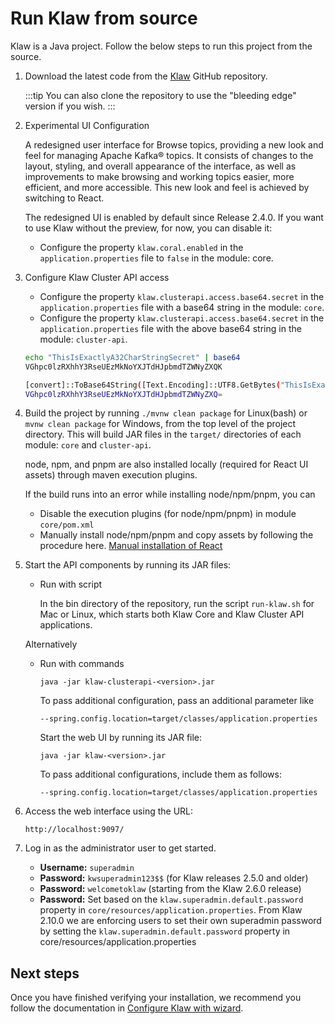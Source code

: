 # Run Klaw from source

Klaw is a Java project. Follow the below steps to run this project from
the source.

1. Download the latest code from the [Klaw](https://github.com/aiven/klaw) GitHub repository.

   :::tip
   You can also clone the repository to use the "bleeding edge" version
   if you wish.
   :::

2. Experimental UI Configuration

   A redesigned user interface for Browse topics, providing a new look and feel for managing Apache Kafka® topics. It consists
   of changes to the layout, styling, and overall appearance of the interface, as well as improvements to make browsing
   and working topics easier, more efficient, and more accessible. This new look and feel is achieved by switching to
   React.

   The redesigned UI is enabled by default since Release 2.4.0. If you
   want to use Klaw without the preview, for now, you can disable it:

   - Configure the property `klaw.coral.enabled` in the
     `application.properties` file to `false` in the module: core.

3. Configure Klaw Cluster API access

   - Configure the property `klaw.clusterapi.access.base64.secret` in the `application.properties` file with a base64
     string in the module: `core`.
   - Configure the property `klaw.clusterapi.access.base64.secret` in the `application.properties` file with the above
     base64 string in the module: `cluster-api`.

   ```{.bash caption="Bash Generation Example"}
   echo "ThisIsExactlyA32CharStringSecret" | base64
   VGhpc0lzRXhhY3RseUEzMkNoYXJTdHJpbmdTZWNyZXQK
   ```

   ```{.bash caption="Powershell Generation Example"}
   [convert]::ToBase64String([Text.Encoding]::UTF8.GetBytes("ThisIsExactlyA32CharStringSecret"))
   VGhpc0lzRXhhY3RseUEzMkNoYXJTdHJpbmdTZWNyZXQ=
   ```

4. Build the project by running `./mvnw clean package` for Linux(bash) or `mvnw clean package` for Windows, from the top
   level of the project directory. This will build JAR files in the `target/` directories of each module: `core` and
   `cluster-api`.

   node, npm, and pnpm are also installed locally (required for React UI assets) through maven execution plugins.

   If the build runs into an error while installing node/npm/pnpm, you can

   - Disable the execution plugins (for node/npm/pnpm) in module `core/pom.xml`
   - Manually install node/npm/pnpm and copy assets by following the procedure
     here. [Manual installation of React](https://github.com/aiven/klaw/blob/main/coral/README.md)

5. Start the API components by running its JAR files:

   - Run with script

     In the bin directory of the repository, run the script `run-klaw.sh` for Mac or Linux, which starts both Klaw Core and
     Klaw Cluster API applications.

   Alternatively

   - Run with commands

     `java -jar klaw-clusterapi-<version>.jar`

     To pass additional configuration, pass an additional parameter like

     `--spring.config.location=target/classes/application.properties`

     Start the web UI by running its JAR file:

     `java -jar klaw-<version>.jar`

     To pass additional configurations, include them as follows:

     `--spring.config.location=target/classes/application.properties`

6. Access the web interface using the URL:

   ```copy-button
   http://localhost:9097/
   ```

7. Log in as the administrator user to get started.

   - **Username:** `superadmin`
   - **Password:** `kwsuperadmin123$$` (for Klaw releases 2.5.0 and older)
   - **Password:** `welcometoklaw` (starting from the Klaw 2.6.0 release)
   - **Password:** Set based on the `klaw.superadmin.default.password` property in `core/resources/application.properties`. From Klaw 2.10.0 we are enforcing users to set their own superadmin password by setting the `klaw.superadmin.default.password` property in core/resources/application.properties

## Next steps

Once you have finished verifying your installation, we recommend you follow the documentation
in [Configure Klaw with wizard](configure-klaw-wizard.md).
